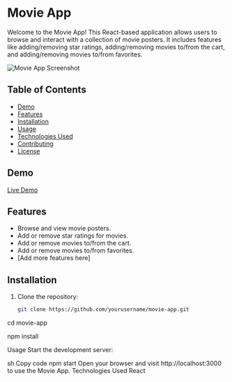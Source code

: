 # Movie App

Welcome to the Movie App! This React-based application allows users to browse and interact with a collection of movie posters. It includes features like adding/removing star ratings, adding/removing movies to/from the cart, and adding/removing movies to/from favorites.

![Movie App Screenshot]([screenshot.png](https://github.com/Tanmaygupta8503/Movie-App/blob/main/Web%20capture_1-10-2023_184327_localhost.jpeg?raw=true))

## Table of Contents

- [Demo](#demo)
- [Features](#features)
- [Installation](#installation)
- [Usage](#usage)
- [Technologies Used](#technologies-used)
- [Contributing](#contributing)
- [License](#license)

## Demo

[Live Demo](#) <!-- Add a link to your live demo here -->

## Features

- Browse and view movie posters.
- Add or remove star ratings for movies.
- Add or remove movies to/from the cart.
- Add or remove movies to/from favorites.
- [Add more features here]

## Installation

1. Clone the repository:

   ```sh
   git clone https://github.com/yourusername/movie-app.git

cd movie-app

npm install

Usage
Start the development server:

sh
Copy code
npm start
Open your browser and visit http://localhost:3000 to use the Movie App.
Technologies Used
React
